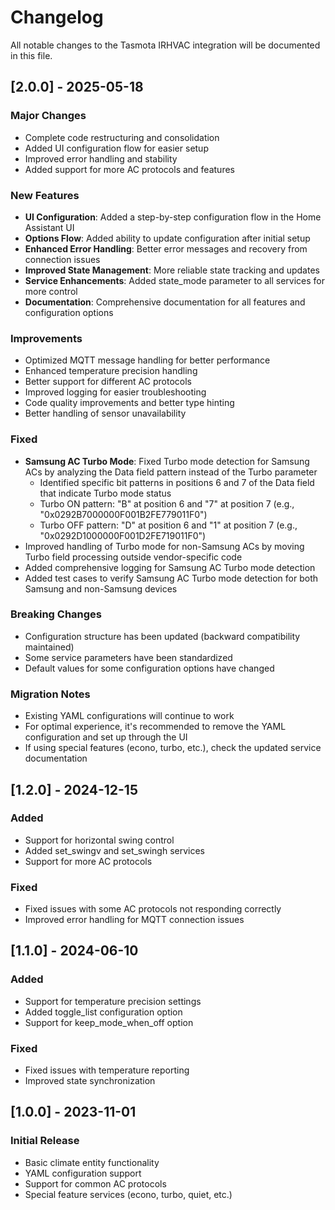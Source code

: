 # Changelog

All notable changes to the Tasmota IRHVAC integration will be documented in this file.

## [2.0.0] - 2025-05-18

### Major Changes
- Complete code restructuring and consolidation
- Added UI configuration flow for easier setup
- Improved error handling and stability
- Added support for more AC protocols and features

### New Features
- **UI Configuration**: Added a step-by-step configuration flow in the Home Assistant UI
- **Options Flow**: Added ability to update configuration after initial setup
- **Enhanced Error Handling**: Better error messages and recovery from connection issues
- **Improved State Management**: More reliable state tracking and updates
- **Service Enhancements**: Added state_mode parameter to all services for more control
- **Documentation**: Comprehensive documentation for all features and configuration options

### Improvements
- Optimized MQTT message handling for better performance
- Enhanced temperature precision handling
- Better support for different AC protocols
- Improved logging for easier troubleshooting
- Code quality improvements and better type hinting
- Better handling of sensor unavailability

### Fixed
- **Samsung AC Turbo Mode**: Fixed Turbo mode detection for Samsung ACs by analyzing the Data field pattern instead of the Turbo parameter
  - Identified specific bit patterns in positions 6 and 7 of the Data field that indicate Turbo mode status
  - Turbo ON pattern: "B" at position 6 and "7" at position 7 (e.g., "0x0292B7000000F001B2FE779011F0")
  - Turbo OFF pattern: "D" at position 6 and "1" at position 7 (e.g., "0x0292D1000000F001D2FE719011F0")
- Improved handling of Turbo mode for non-Samsung ACs by moving Turbo field processing outside vendor-specific code
- Added comprehensive logging for Samsung AC Turbo mode detection
- Added test cases to verify Samsung AC Turbo mode detection for both Samsung and non-Samsung devices

### Breaking Changes
- Configuration structure has been updated (backward compatibility maintained)
- Some service parameters have been standardized
- Default values for some configuration options have changed

### Migration Notes
- Existing YAML configurations will continue to work
- For optimal experience, it's recommended to remove the YAML configuration and set up through the UI
- If using special features (econo, turbo, etc.), check the updated service documentation

## [1.2.0] - 2024-12-15

### Added
- Support for horizontal swing control
- Added set_swingv and set_swingh services
- Support for more AC protocols

### Fixed
- Fixed issues with some AC protocols not responding correctly
- Improved error handling for MQTT connection issues

## [1.1.0] - 2024-06-10

### Added
- Support for temperature precision settings
- Added toggle_list configuration option
- Support for keep_mode_when_off option

### Fixed
- Fixed issues with temperature reporting
- Improved state synchronization

## [1.0.0] - 2023-11-01

### Initial Release
- Basic climate entity functionality
- YAML configuration support
- Support for common AC protocols
- Special feature services (econo, turbo, quiet, etc.)